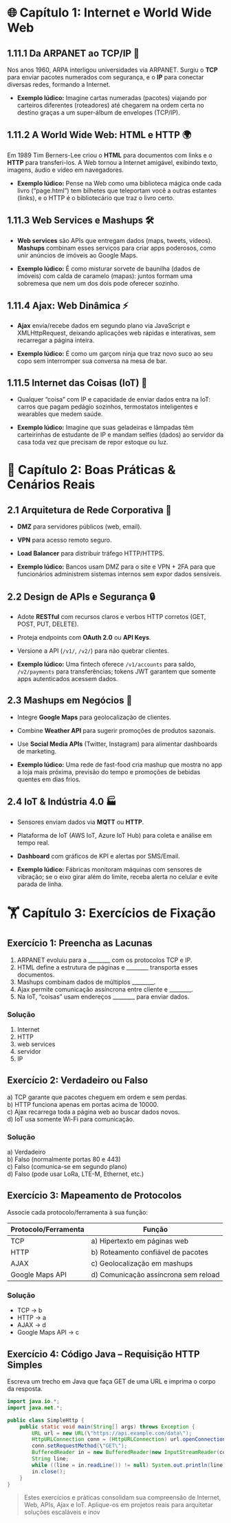 # 🌐 Capítulo 1: Internet e World Wide Web

## 1.11.1 Da ARPANET ao TCP/IP 🚀  
Nos anos 1960, ARPA interligou universidades via ARPANET. Surgiu o **TCP** para enviar pacotes numerados com segurança, e o **IP** para conectar diversas redes, formando a Internet.  


- **Exemplo lúdico:** Imagine cartas numeradas (pacotes) viajando por carteiros diferentes (roteadores) até chegarem na ordem certa no destino graças a um super-álbum de envelopes (TCP/IP).


## 1.11.2 A World Wide Web: HTML e HTTP 🌍  
Em 1989 Tim Berners-Lee criou o **HTML** para documentos com links e o **HTTP** para transferi-los. A Web tornou a Internet amigável, exibindo texto, imagens, áudio e vídeo em navegadores.  


- **Exemplo lúdico:** Pense na Web como uma biblioteca mágica onde cada livro (“page.html”) tem bilhetes que teleportam você a outras estantes (links), e o HTTP é o bibliotecário que traz o livro certo.


## 1.11.3 Web Services e Mashups 🛠️  
- **Web services** são APIs que entregam dados (maps, tweets, vídeos). **Mashups** combinam esses serviços para criar apps poderosos, como unir anúncios de imóveis ao Google Maps.  


- **Exemplo lúdico:** É como misturar sorvete de baunilha (dados de imóveis) com calda de caramelo (mapas): juntos formam uma sobremesa que nem um dos dois pode oferecer sozinho.


## 1.11.4 Ajax: Web Dinâmica ⚡  
- **Ajax** envia/recebe dados em segundo plano via JavaScript e XMLHttpRequest, deixando aplicações web rápidas e interativas, sem recarregar a página inteira.  


- **Exemplo lúdico:** É como um garçom ninja que traz novo suco ao seu copo sem interromper sua conversa na mesa de bar.


## 1.11.5 Internet das Coisas (IoT) 🤖  
- Qualquer “coisa” com IP e capacidade de enviar dados entra na IoT: carros que pagam pedágio sozinhos, termostatos inteligentes e wearables que medem saúde.  


- **Exemplo lúdico:** Imagine que suas geladeiras e lâmpadas têm carteirinhas de estudante de IP e mandam selfies (dados) ao servidor da casa toda vez que precisam de repor estoque ou luz.


# 🔧 Capítulo 2: Boas Práticas & Cenários Reais
## 2.1 Arquitetura de Rede Corporativa 🏢  
- **DMZ** para servidores públicos (web, email).  

- **VPN** para acesso remoto seguro.  

- **Load Balancer** para distribuir tráfego HTTP/HTTPS.  


- **Exemplo lúdico:** Bancos usam DMZ para o site e VPN + 2FA para que funcionários administrem sistemas internos sem expor dados sensíveis.


## 2.2 Design de APIs e Segurança 🔒  
- Adote **RESTful** com recursos claros e verbos HTTP corretos (GET, POST, PUT, DELETE).  

- Proteja endpoints com **OAuth 2.0** ou **API Keys**.  

- Versione a API (`/v1/`, `/v2/`) para não quebrar clientes.  


- **Exemplo lúdico:** Uma fintech oferece `/v1/accounts` para saldo, `/v2/payments` para transferências; tokens JWT garantem que somente apps autenticados acessem dados.


## 2.3 Mashups em Negócios 🌟  
- Integre **Google Maps** para geolocalização de clientes.  

- Combine **Weather API** para sugerir promoções de produtos sazonais.  

- Use **Social Media APIs** (Twitter, Instagram) para alimentar dashboards de marketing.  


- **Exemplo lúdico:** Uma rede de fast-food cria mashup que mostra no app a loja mais próxima, previsão do tempo e promoções de bebidas quentes em dias frios.


## 2.4 IoT & Indústria 4.0 🏭  
- Sensores enviam dados via **MQTT** ou **HTTP**.  

- Plataforma de IoT (AWS IoT, Azure IoT Hub) para coleta e análise em tempo real.  

- **Dashboard** com gráficos de KPI e alertas por SMS/Email.  


- **Exemplo lúdico:** Fábricas monitoram máquinas com sensores de vibração; se o eixo girar além do limite, receba alerta no celular e evite parada de linha.


# 🏋️ Capítulo 3: Exercícios de Fixação

## Exercício 1: Preencha as Lacunas  
1. ARPANET evoluiu para a ________ com os protocolos TCP e IP.  
2. HTML define a estrutura de páginas e ________ transporta esses documentos.  
3. Mashups combinam dados de múltiplos ________.  
4. Ajax permite comunicação assíncrona entre cliente e ________.  
5. Na IoT, “coisas” usam endereços ________ para enviar dados.

### Solução  
1. Internet  
2. HTTP  
3. web services  
4. servidor  
5. IP

## Exercício 2: Verdadeiro ou Falso  
a) TCP garante que pacotes cheguem em ordem e sem perdas.  
b) HTTP funciona apenas em portas acima de 10000.  
c) Ajax recarrega toda a página web ao buscar dados novos.  
d) IoT usa somente Wi-Fi para comunicação.  

### Solução  
a) Verdadeiro  
b) Falso (normalmente portas 80 e 443)  
c) Falso (comunica-se em segundo plano)  
d) Falso (pode usar LoRa, LTE-M, Ethernet, etc.)

## Exercício 3: Mapeamento de Protocolos  
Associe cada protocolo/ferramenta à sua função:

| Protocolo/Ferramenta | Função                                   |
|----------------------|------------------------------------------|
| TCP                  | a) Hipertexto em páginas web             |
| HTTP                 | b) Roteamento confiável de pacotes       |
| AJAX                 | c) Geolocalização em mashups             |
| Google Maps API      | d) Comunicação assíncrona sem reload     |

### Solução  
- TCP → b  
- HTTP → a  
- AJAX → d  
- Google Maps API → c

## Exercício 4: Código Java – Requisição HTTP Simples  
Escreva um trecho em Java que faça GET de uma URL e imprima o corpo da resposta.

```java
import java.io.*;
import java.net.*;

public class SimpleHttp {
    public static void main(String[] args) throws Exception {
        URL url = new URL(\"https://api.example.com/data\");
        HttpURLConnection conn = (HttpURLConnection) url.openConnection();
        conn.setRequestMethod(\"GET\");
        BufferedReader in = new BufferedReader(new InputStreamReader(conn.getInputStream()));
        String line;
        while ((line = in.readLine()) != null) System.out.println(line);
        in.close();
    }
}
```


> Estes exercícios e práticas consolidam sua compreensão de Internet, Web, APIs, Ajax e IoT. Aplique-os em projetos reais para arquitetar soluções escaláveis e inov